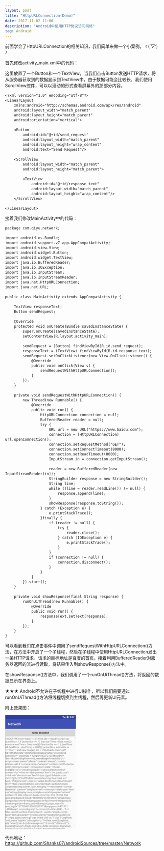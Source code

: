 ```yaml
---
layout: post
title: "HttpURLConnection(Demo)"
date: 2017-11-02 11:00
description: "Android中使用HTTP协议访问网络"
tag: Android
---
```

前面学会了HttpURLConnection的相关知识，我们简单来做一个小案例。ヾ(*´▽‘*)ﾉ

首先修改activity_main.xml中的代码：

这里放置了一个Button和一个TextView，当我们点击Button发送HTTP请求，将从服务器获取到的数据显示到TextView中，由于数据可能会比较长，我们使用ScrollView控件，可以以滚动的形式查看屏幕外的那部分内容。
```
<?xml version="1.0" encoding="utf-8"?>
<LinearLayout
    xmlns:android="http://schemas.android.com/apk/res/android"
    android:layout_width="match_parent"
    android:layout_height="match_parent"
    android:orientation="vertical">

    <Button
        android:id="@+id/send_request"
        android:layout_width="match_parent"
        android:layout_height="wrap_content"
        android:text="Send Request"/>

    <ScrollView
        android:layout_width="match_parent"
        android:layout_height="match_parent">

        <TextView
            android:id="@+id/response_text"
            android:layout_width="match_parent"
            android:layout_height="wrap_content"/>
    </ScrollView>

</LinearLayout>
```

接着我们修改MainActivity中的代码：
```
package com.qiyu.network;

import android.os.Bundle;
import android.support.v7.app.AppCompatActivity;
import android.view.View;
import android.widget.Button;
import android.widget.TextView;
import java.io.BufferedReader;
import java.io.IOException;
import java.io.InputStream;
import java.io.InputStreamReader;
import java.net.HttpURLConnection;
import java.net.URL;

public class MainActivity extends AppCompatActivity {

    TextView responseText;
    Button sendRequest;

    @Override
    protected void onCreate(Bundle savedInstanceState) {
        super.onCreate(savedInstanceState);
        setContentView(R.layout.activity_main);

        sendRequest = (Button) findViewById(R.id.send_request);
        responseText = (TextView) findViewById(R.id.response_text);
        sendRequest.setOnClickListener(new View.OnClickListener() {
            @Override
            public void onClick(View v) {
                sendRequestWithHttpURLConnection();
            }
        });
    }

    private void sendRequestWithHttpURLConnection() {
        new Thread(new Runnable() {
            @Override
            public void run() {
                HttpURLConnection connection = null;
                BufferedReader reader = null;
                try {
                    URL url = new URL("https://www.baidu.com");
                    connection = (HttpURLConnection) url.openConnection();
                    connection.setRequestMethod("GET");
                    connection.setConnectTimeout(8000);
                    connection.setReadTimeout(8000);
                    InputStream in = connection.getInputStream();

                    reader = new BufferedReader(new InputStreamReader(in));
                    StringBuilder response = new StringBuilder();
                    String line;
                    while ((line = reader.readLine()) != null) {
                        response.append(line);
                    }
                    showResponse(response.toString());
                } catch (Exception e) {
                    e.printStackTrace();
                }finally {
                    if (reader != null) {
                        try {
                            reader.close();
                        } catch (IOException e) {
                            e.printStackTrace();
                        }
                    }
                    if (connection != null) {
                        connection.disconnect();
                    }
                }
            }
        }).start();
    }

    private void showResponse(final String response) {
        runOnUiThread(new Runnable() {
            @Override
            public void run() {
                responseText.setText(response);
            }
        });
    }
}
```
可以看到我们在点击事件中调用了sendRequestWithHttpURLConnection()方法，在方法中开启了一个子线程，然后在子线程中使用HttpURLConnection发出一条HTTP请求，请求的目标地址是百度的首页。接着利用BufferedReader对服务器返回的流进行读取，将结果传入到showResponse()方法中。

在showResponse()方法中，我们调用了一个runOnUiThread()方法，将返回的数据显示在界面上。

★★★ Android不允许在子线程中进行UI操作，所以我们需要通过runOnUiThread()方法将线程切换到主线程，然后再更新UI元素。

附上效果图：
<div>
  <img src="/images/image/HttpURLConnection.png" width="231" height="372">
</div>

代码地址：https://github.com/Shanks07/androidSources/tree/master/Network
